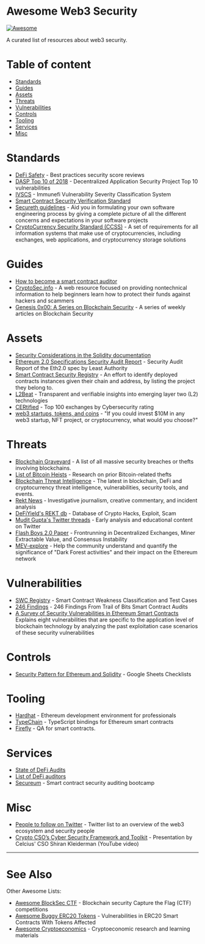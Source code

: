 # Awesome Web3 Security

[![Awesome](https://cdn.rawgit.com/sindresorhus/awesome/d7305f38d29fed78fa85652e3a63e154dd8e8829/media/badge.svg)](https://github.com/sindresorhus/awesome)

A curated list of resources about web3 security.

# Table of content

- [Standards](#standards)
- [Guides](#guides)
- [Assets](#assets)
- [Threats](#threats)
- [Vulnerabilities](#vulnerabilities)
- [Controls](#controls)
- [Tooling](#tooling)
- [Services](#services)
- [Misc](#misc)

# Standards
- [DeFi Safety](https://www.defisafety.com/) - Best practices security score reviews
- [DASP Top 10 of 2018](https://dasp.co/) - Decentralized Application Security Project Top 10 vulnerabilities
- [IVSCS](https://immunefi.com/severity-updated/) - Immunefi Vulnerability Severity Classification System
- [Smart Contract Security Verification Standard](https://securing.github.io/SCSVS/)
- [Secureth guidelines](https://guidelines.secureth.org/) - Aid you in formulating your own software engineering process by giving a complete picture of all the different concerns and expectations in your software projects
- [CryptoCurrency Security Standard (CCSS)](https://cryptoconsortium.github.io/CCSS/) - A set of requirements for all information systems that make use of cryptocurrencies, including exchanges, web applications, and cryptocurrency storage solutions

# Guides
- [How to become a smart contract auditor](https://cmichel.io/how-to-become-a-smart-contract-auditor/)
- [CryptoSec.info](https://cryptosec.info/) - A web resource focused on providing nontechnical information to help beginners learn how to protect their funds against hackers and scammers
- [Genesis 0x00: A Series on Blockchain Security](https://devansh.xyz/blockchain-security/2021/09/13/genesis.html) - A series of weekly articles on Blockchain Security

# Assets
- [Security Considerations in the Solidity documentation](https://docs.soliditylang.org/en/v0.8.6/security-considerations.html)
- [Ethereum 2.0 Specifications Security Audit Report](https://leastauthority.com/static/publications/LeastAuthority-Ethereum-2.0-Specifications-Audit-Report.pdf) - Security Audit Report of the Eth2.0 spec by Least Authority
- [Smart Contract Security Registry](https://github.com/ethereum-lists/contracts) - An effort to identify deployed contracts instances given their chain and address, by listing the project they belong to.
- [L2Beat](https://l2beat.com/) - Transparent and verifiable insights into emerging layer two (L2) technologies
- [CERtified](https://cer.live/) - Top 100 exchanges by Cybersecurity rating
- [web3 startups, tokens, and coins](https://twitter.com/chriscantino/status/1455190423220015104?s=21) - "If you could invest $10M in any web3 startup, NFT project, or cryptocurrency, what would you choose?"

# Threats
- [Blockchain Graveyard](https://magoo.github.io/Blockchain-Graveyard/) - A list of all massive security breaches or thefts involving blockchains.
- [List of Bitcoin Heists](https://bitcointalk.org/index.php?topic=576337) - Research on prior Bitcoin-related thefts
- [Blockchain Threat Intelligence](https://www.blockthreat.io/) - The latest in blockchain, DeFi and cryptocurrency threat intelligence, vulnerabilities, security tools, and events.
- [Rekt News](https://rekt.news/) - Investigative journalism, creative commentary, and incident analysis
- [DeFiYield's REKT db](https://defiyield.app/rekt-database) - Database of Crypto Hacks, Exploit, Scam
- [Mudit Gupta's Twitter threads](https://mudit.blog/twitter-threads/) - Early analysis and educational content on Twitter
- [Flash Boys 2.0 Paper](https://ieeexplore.ieee.org/document/9152675) - Frontrunning in Decentralized Exchanges, Miner Extractable Value, and Consensus Instability
- [MEV-explore](https://explore.flashbots.net/) - Help the community understand and quantify the significance of "Dark Forest activities" and their impact on the Ethereum network

# Vulnerabilities
- [SWC Registry](https://swcregistry.io/) - Smart Contract Weakness Classification and Test Cases
- [246 Findings](https://blog.trailofbits.com/2019/08/08/246-findings-from-our-smart-contract-audits-an-executive-summary/) - 246 Findings From Trail of Bits Smart Contract Audits
- [A Survey of Security Vulnerabilities in Ethereum Smart Contracts](https://arxiv.org/pdf/2105.06974.pdf) Explains eight vulnerabilities that are specific to the application level of blockchain technology by analyzing the past exploitation case scenarios of these security vulnerabilities

# Controls
- [Security Pattern for Ethereum and Solidity](https://docs.google.com/spreadsheets/d/1PF4QZudW6Z7EV4hqQfwPo3A43AVqPrsuzzzey5yRYcs/edit#gid=0) - Google Sheets Checklists

# Tooling
- [Hardhat](https://hardhat.org/) - Ethereum development environment for professionals
- [TypeChain](https://github.com/dethcrypto/TypeChain) - TypeScript bindings for Ethereum smart contracts
- [Firefly](https://fireflyblockchain.com/) - QA for smart contracts.

# Services
- [State of DeFi Audits](https://medium.com/conflux-network/the-overlooked-element-of-defi-adoption-e3b29829e3da)
- [List of DeFi auditors](https://www.defisafety.com/auditors)
- [Secureum](https://www.secureum.xyz/) - Smart contract security auditing bootcamp

# Misc

- [People to follow on Twitter](https://twitter.com/i/lists/1453086258436128770) - Twitter list to an overview of the web3 ecosystem and security people
- [Crypto CSO’s Cyber Security Framework and Toolkit](https://www.youtube.com/watch?v=WdYhnwJrc6w) - Presentation by Celcius' CSO Shiran Kleiderman (YouTube video)

---

# See Also

Other Awesome Lists:

- [Awesome BlockSec CTF](https://github.com/0xjeffsec/awesome-blocksec-ctf) - Blockchain security Capture the Flag (CTF) competitions
- [Awesome Buggy ERC20 Tokens](https://github.com/sec-bit/awesome-buggy-erc20-tokens) - Vulnerabilities in ERC20 Smart Contracts With Tokens Affected
- [Awesome Cryptoeconomics](https://github.com/jpantunes/awesome-cryptoeconomics) - Cryptoeconomic research and learning materials 
